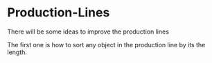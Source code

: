 # Production-Lines

There will be some ideas to improve the production lines

The first one is how to sort any object in the production line by its the length.
